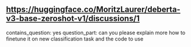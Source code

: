 ## https://huggingface.co/MoritzLaurer/deberta-v3-base-zeroshot-v1/discussions/1

contains_question: yes
question_part: can you please explain more how to finetune it on new classification task and the code to use